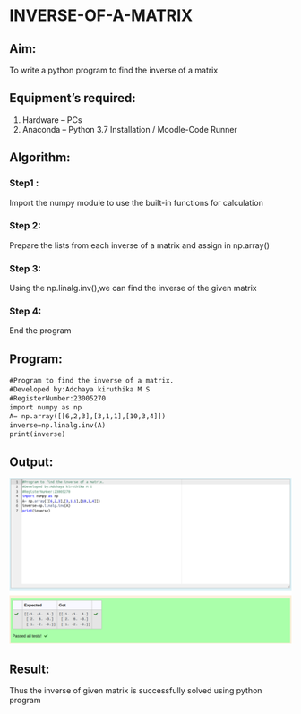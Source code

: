 # INVERSE-OF-A-MATRIX
## Aim:
To write a python program to find the inverse of a matrix
## Equipment’s required:
1. 	Hardware – PCs
2. 	Anaconda – Python 3.7 Installation / Moodle-Code Runner
## Algorithm:
### Step1 : 
Import the numpy module to use the built-in functions for calculation
### Step 2: 
Prepare the lists from each inverse of a matrix and assign in np.array()
### Step 3: 
Using the np.linalg.inv(),we can find the inverse of the given matrix
### Step 4: 
End the program
## Program:
```
#Program to find the inverse of a matrix.
#Developed by:Adchaya kiruthika M S
#RegisterNumber:23005270
import numpy as np
A= np.array([[6,2,3],[3,1,1],[10,3,4]])
inverse=np.linalg.inv(A)
print(inverse)

```
## Output:
![Output](/Inverse%20of%20a%20matrix.png)
## Result:
Thus the inverse of given matrix is successfully solved using python program

